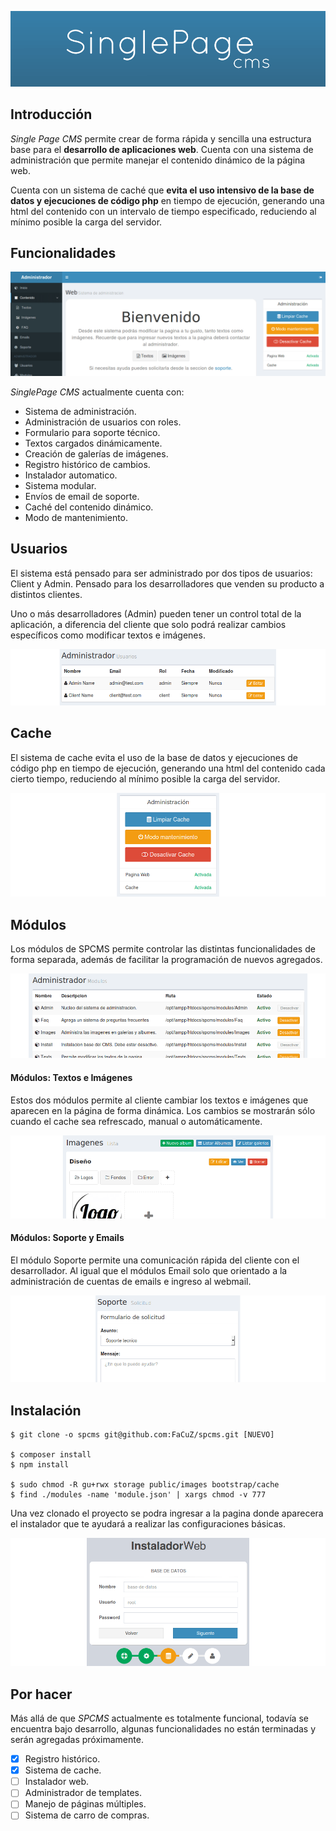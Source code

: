 ![Titulo](info/spcms-0-b.png?raw=true "Título")

## Introducción

*Single Page CMS* permite crear de forma rápida y sencilla una estructura base para el **desarrollo de aplicaciones web**. Cuenta con una sistema de administración que permite manejar el contenido dinámico de la página web.

Cuenta con un sistema de caché que **evita el uso intensivo de la base de datos y ejecuciones de código php** en tiempo de ejecución, generando una html del contenido con un intervalo de tiempo especificado, reduciendo al mínimo posible la carga del servidor.  

## Funcionalidades

![Administrador](info/spcms-9.png?raw=true "Administrador")

*SinglePage CMS* actualmente cuenta con:
 - Sistema de administración.
 - Administración de usuarios con roles.
 - Formulario para soporte técnico.
 - Textos cargados dinámicamente.
 - Creación de galerías de imágenes.
 - Registro histórico de cambios.
 - Instalador automatico.
 - Sistema modular.
 - Envíos de email de soporte.
 - Caché del contenido dinámico.
 - Modo de mantenimiento.

## Usuarios

El sistema está pensado para ser administrado por dos tipos de usuarios: Client y Admin. Pensado para los desarrolladores que venden su producto a distintos clientes.

Uno o más desarrolladores (Admin) pueden tener un control total de la aplicación, a diferencia del cliente que solo podrá realizar cambios específicos como modificar textos e imágenes.

![Usuarios](info/spcms-5.png?raw=true "Usuarios")

## Cache

El sistema de cache evita el uso de la base de datos y ejecuciones de código php en tiempo de ejecución, generando una html del contenido cada cierto tiempo, reduciendo al mínimo posible la carga del servidor.  

![cache](info/spcms-7.png?raw=true "cache")

## Módulos

Los módulos de SPCMS permite controlar las distintas funcionalidades de forma separada, además de facilitar la programación de nuevos agregados.

![Módulos](info/spcms-6.png?raw=true "Módulos")

#### Módulos: Textos e Imágenes

Estos dos módulos permite al cliente cambiar los textos e imágenes que aparecen en la página de forma dinámica. Los cambios se mostrarán sólo cuando el cache sea refrescado, manual o automáticamente.

![Imagenes](info/spcms-2.png?raw=true "Imágenes")

#### Módulos: Soporte y Emails

El módulo Soporte permite una comunicación rápida del cliente con el desarrollador. Al igual que el módulos Email solo que orientado a la administración de cuentas de emails e ingreso al webmail.

![Soporte](info/spcms-4.png?raw=true "Soporte")


## Instalación

```
$ git clone -o spcms git@github.com:FaCuZ/spcms.git [NUEVO]

$ composer install
$ npm install

$ sudo chmod -R gu+rwx storage public/images bootstrap/cache
$ find ./modules -name 'module.json' | xargs chmod -v 777
 ```

Una vez clonado el proyecto se podra ingresar a la pagina donde aparecera el instalador que te ayudará a realizar las configuraciones básicas.

![Instalador](info/spcms-8.png?raw=true "Instalador")

## Por hacer

Más allá de que *SPCMS* actualmente es totalmente funcional, todavía se encuentra bajo desarrollo, algunas funcionalidades no están terminadas y serán agregadas próximamente.

 - [x] Registro histórico.
 - [x] Sistema de cache.
 - [ ] Instalador web.
 - [ ] Administrador de templates.
 - [ ] Manejo de páginas múltiples.
 - [ ] Sistema de carro de compras.